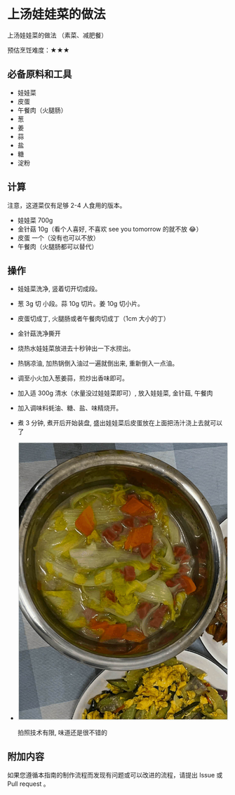 # 上汤娃娃菜的做法

上汤娃娃菜的做法 （素菜、减肥餐）

预估烹饪难度：★★★

## 必备原料和工具

- 娃娃菜
- 皮蛋
- 午餐肉（火腿肠）
- 葱
- 姜
- 蒜
- 盐
- 糖
- 淀粉

## 计算

注意，这道菜仅有足够 2-4 人食用的版本。

- 娃娃菜 700g
- 金针菇 10g（看个人喜好, 不喜欢 see you tomorrow 的就不放 😂）
- 皮蛋 一个（没有也可以不放）
- 午餐肉（火腿肠都可以替代）

## 操作

- 娃娃菜洗净, 竖着切开切成段。
- 葱 3g 切 小段。蒜 10g 切片。姜 10g 切小片。
- 皮蛋切成丁, 火腿肠或者午餐肉切成丁（1cm 大小的丁）
- 金针菇洗净撕开
- 烧热水娃娃菜放进去十秒钟出一下水捞出。
- 热锅凉油, 加热锅倒入油过一遍就倒出来, 重新倒入一点油。
- 调至小火加入葱姜蒜，煎炒出香味即可。
- 加入适 300g 清水（水量没过娃娃菜即可）, 放入娃娃菜, 金针菇, 午餐肉
- 加入调味料蚝油、糖、盐、味精烧开。
- 煮 3 分钟, 煮开后开始装盘, 盛出娃娃菜后皮蛋放在上面把汤汁浇上去就可以了
- ![上汤娃娃菜](./上汤娃娃菜.png)

    拍照技术有限, 味道还是很不错的

## 附加内容

如果您遵循本指南的制作流程而发现有问题或可以改进的流程，请提出 Issue 或 Pull request 。
